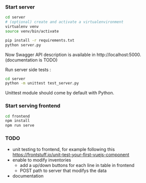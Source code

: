 
### Start server

```bash
cd server
# (optional) create and activate a virtualenvironment
virtualenv venv
source venv/bin/activate

pip install -r requirements.txt
python server.py
```

Now Swagger API description is available in http://localhost:5000. (documentation is TODO)

Run server side tests :

```bash
cd server
python -m unittest test_server.py
```

Unittest module should come by default with Python.


### Start serving frontend

```bash
cd frontend
npm install
npm run serve
```

### TODO

- unit testing to frontend, for example following this https://frontstuff.io/unit-test-your-first-vuejs-component
- enable to modify inventories
    - add a up/down buttons for each line in table in frontend
    - POST path to server that modifys the data
- documentation

